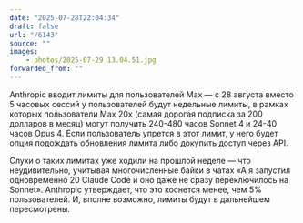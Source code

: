 ```yaml
---
date: "2025-07-28T22:04:34"
draft: false
url: "/6143"
source: ""
images:
    - photos/2025-07-29 13.04.51.jpg
forwarded_from: ""
---
```


Anthropic вводит лимиты для пользователей Max — с 28 августа вместо 5 часовых сессий у пользователей будут недельные лимиты, в рамках которых пользователи Max 20x (самая дорогая подписка за 200 долларов в месяц) могут получить 240-480 часов Sonnet 4 и 24-40 часов Opus 4. Если пользователь упрется в этот лимит, у него будет опция подождать обновления лимита либо докупить доступ через API. 

Слухи о таких лимитах уже ходили на прошлой неделе — что неудивительно, учитывая многочисленные байки в чатах «А я запустил одновременно 20 Claude Code и оно даже не сразу переключилось на Sonnet». Anthropic утверждает, что это коснется менее, чем 5% пользователей. И, вполне возможно, лимиты будут в дальнейшем пересмотрены.
